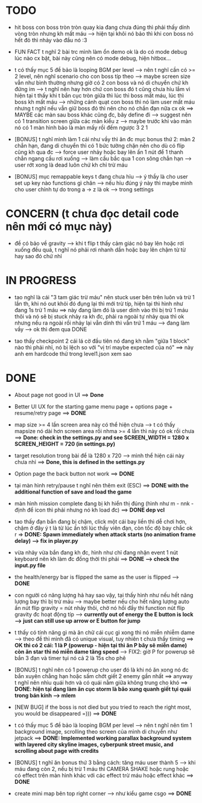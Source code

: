 # TODO

- hit boss con boss tròn tròn quay kia đang chưa đúng thì phải thấy dính vòng tròn nhưng kh mất máu --> hiện tại khôi nó bảo thì khi con boss nó hết đỏ thì nhảy vào đầu nó :3

- FUN FACT t nghĩ 2 bài trc mình làm ổn demo ok là do có mode debug lúc nào cx bật, bài này cũng nên có mode debug, hiện hitbox...

- t có thấy mục 5 đề bảo là looping BGM per level --> nên t nghĩ cần có >= 2 level, nên nghĩ scenario cho con boss típ theo --> maybe screen size vẫn như bình thường nhưng giờ có 2 con boss và nó di chuyển chứ kh đứng im --> t nghĩ nên hay hơn chứ con boss đó t cũng chưa hỉu lắm vì hiện tại t thấy khi t bắn cục tròn giữa thì lúc thì boss mất máu, lúc thì boss kh mất máu --> những cánh quạt con boss thì nó làm user mất máu nhưng t nghĩ nếu vẫn giữ boss đó thì nên cho nó chắn đạn nữa cx ok ==> MAYBE các màn sau boss khác cũng đc, bây define đi --> suggest nên có 1 transition screen giữa các màn kiểu z --> maybe trước khi vào màn nó có 1 màn hình bảo là màn mấy rồi đếm ngược 3 2 1

- [BONUS] t nghĩ mình làm 1 cái như vầy thì ăn đc mục bonus thứ 2: màn 2 chẳn hạn, đang di chuyển thì có 1 bức tường chặn nên cho dù có flip cũng kh qua đc --> force user nhảy hoặc bay lên ấn 1 nút để 1 thanh chẳn ngang cầu rơi xuống --> làm cầu bắc qua 1 con sông chẳn hạn --> user rớt xong là dead luôn chứ kh chỉ trừ máu 

- [BONUS] mục remappable keys t đang chưa hỉu --> ý thầy là cho user set up key nào functions gì chăn --> nếu hỉu đúng ý này thì maybe mình cho user chỉnh tự do trong a -> z là ok --> trong settings  


# CONCERN (t chưa đọc detail code nên mới có mục này)

- đề có bảo về gravity --> khi t flip t thấy cảm giác nó bay lên hoặc rơi xuống đều quá, t nghĩ nó phải rơi nhanh dần hoặc bay lên chậm từ từ hay sao đó chứ nhỉ 


# IN PROGRESS

- tao nghĩ là cái "3 tam giác trừ máu" nên stuck user bên trên luôn và trừ 1 lần th, khi nó out khỏi đó đụng lại thì mới trừ típ, hiện tại thì hình như đang 1s trừ 1 máu ==> này đang làm đó là user dính vào thì bị trừ 1 máu thôi và nó sẽ bị stuck nhảy ra kh đc, phải ra ngoài tự nhảy qua thì ok nhưng nếu ra ngoài rồi nhảy lại vẫn dính thì vẫn trứ 1 máu --> đang làm vầy --> ok thì đem qua DONE

- tao thấy checkpoint 2 cái lá cờ đầu tiên nó đang kh nằm "giữa 1 block" nào thì phải nhỉ, nó bị lệch so với "vị trí maybe expected của nó" ==> này anh em hardcode thử trong level1.json xem sao


# DONE

- About page not good in UI ==> **Done**

- Better UI UX for the starting game menu page + options page + resume/retry page ==> **DONE**

-  map size >= 4 lần screen area này có thể hiện chưa --> t có thấy mapsize nó dài hơn screen area rồi nhma >= 4 lần thì này có ok rồi chưa  ==> **Done: check in the settings.py and see SCREEN_WIDTH = 1280 x SCREEN_HEIGHT = 720 (in settings.py)**

- target resolution trong bài để là 1280 x 720 --> mình thể hiện cái này chưa nhỉ ==> **Done, this is defined in the settings.py**

- Option page the back button not work ==> **DONE**

- tại màn hình retry/pause t nghĩ nên thêm exit (ESC) ==> **DONE with the additional function of save and load the game**

- màn hình mission complete đang bị kh hiển thị đúng (hình như m - nnk - định để  icon thì phải nhưng nó kh load đc) ==> **DONE dep vcl**

- tao thấy đạn bắn đang bị chậm, click một cái bay liền thì dễ chơi hơn, chậm ở đây ý t là từ lúc ấn tới lúc thấy viên đạn, còn tốc độ bay chắc ok r => **DONE: Spawn immediately when attack starts (no animation frame delay) --> fix in player.py**

- vừa nhảy vừa bắn đang kh đc, hình như chỉ đang nhận event 1 nút keyboard nên kh làm đc đồng thời thì phải ==> **DONE --> check the input.py file**

- the health/energy bar is flipped the same as the user is flipped --> **DONE**

- con người có năng lượng hả hay sao vậy, tại thấy hình như nếu hết năng lượng bay thì bị trừ máu --> maybe better nếu cho hết năng lượng auto ấn nút flip gravity = nút nhảy thôi, chờ nó hồi đầy thì function nút flip gravity đc hoạt động típ --> **currently out of energy the E button is lock --> just can still use up arrow or E button for jump**

- t thấy có tính năng gì mà ăn chữ cái cục gì xong thì nó miễn nhiễm dame --> theo đề thì mình đã có unique visual, tuy nhiên t chưa thấy timing ==> **OK thì có 2 cái: 1 là P (powerup - hiện tại thì ăn P bây sẽ miễn dame) còn ăn star thì nó miễn dame tăng speed** --> FIX2: giờ P for powerup sẽ bắn 3 đạn và timer tụi nó cả 2 là 15s cho phê

- [BONUS] t nghĩ nên có 1 powerup cho user đó là khi nó ăn xong nó đc bắn xuyên chẳng hạn hoặc sấm chớt giết 2 enemy gần nhất ==> anyway t nghĩ nên nhìu quái hơn và có quái nằm giữa không trung cho khó ==> **DONE: hiện tại đang làm ăn cục storm là bão xung quanh giết tụi quái trong bán kính --> mlem**

- [NEW BUG] if the boss is not died but you tried to reach the right most, you would be disappeared =))) ==> **DONE**

- t có thấy mục 5 đề bảo là looping BGM per level --> nên t nghĩ nên tìm 1 background image, scrolling theo screen của mình di chuyển như jetpack ==> **DONE: Implemented working parallax background system with layered city skyline images, cyberpunk street music, and scrolling about page with credits**

- [BONUS] t nghĩ ăn bonus thứ 3 bằng cách: tăng máu user thành 5 --> khi máu đang còn 2, nếu bị trừ 1 máu thì CAMERA SHAKE hoặc rung hoặc có effect trên màn hình khác với các effect trừ máu hoặc effect khác ==> **DONE**

- create mini map bên top right corner --> như kiểu game csgo ==> **DONE**





